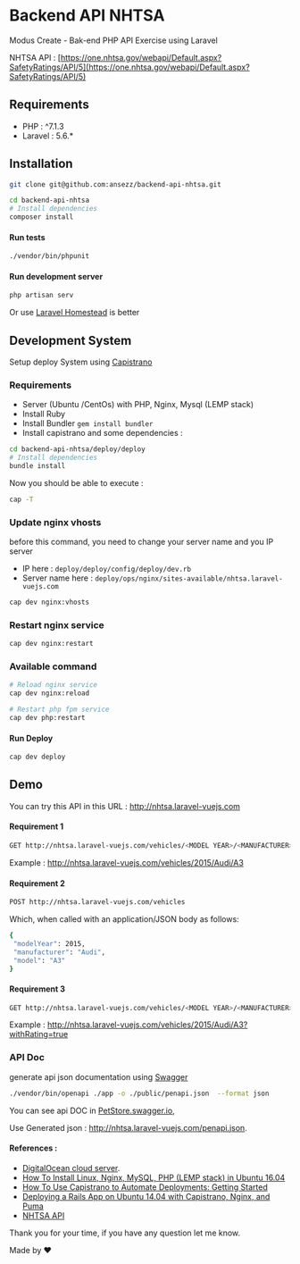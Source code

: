 # Backend API NHTSA
Modus Create - Bak-end PHP API Exercise using Laravel

NHTSA API : [https://one.nhtsa.gov/webapi/Default.aspx?SafetyRatings/API/5](https://one.nhtsa.gov/webapi/Default.aspx?SafetyRatings/API/5)

## Requirements
* PHP     : ^7.1.3
* Laravel : 5.6.*

## Installation

```bash
git clone git@github.com:ansezz/backend-api-nhtsa.git
```

```bash
cd backend-api-nhtsa
# Install dependencies
composer install
```
#### Run tests
```bash
./vendor/bin/phpunit
```

#### Run development server
```bash
php artisan serv
```
Or use [Laravel Homestead](https://laravel.com/docs/5.6/homestead) is better

## Development System
Setup deploy System using [Capistrano](http://capistranorb.com)

### Requirements
- Server (Ubuntu /CentOs) with PHP, Nginx, Mysql (LEMP stack)
- Install Ruby
- Install Bundler `gem install bundler`
- Install capistrano and some dependencies :
```bash
cd backend-api-nhtsa/deploy/deploy
# Install dependencies
bundle install
```
Now you should be able to execute :
```bash
cap -T
```
### Update nginx vhosts
before this command, you need to change your server name and you IP server 
* IP here  : `deploy/deploy/config/deploy/dev.rb`
* Server name here : `deploy/ops/nginx/sites-available/nhtsa.laravel-vuejs.com`
```bash
cap dev nginx:vhosts  
```
### Restart nginx service
```bash
cap dev nginx:restart  
```
### Available command 
```bash
# Reload nginx service
cap dev nginx:reload  

# Restart php fpm service
cap dev php:restart  
```

#### Run Deploy
```bash
cap dev deploy
```

## Demo 
You can try this API in this URL : http://nhtsa.laravel-vuejs.com

#### Requirement 1
```bash
GET http://nhtsa.laravel-vuejs.com/vehicles/<MODEL YEAR>/<MANUFACTURER>/<MODEL>/
```
Example : http://nhtsa.laravel-vuejs.com/vehicles/2015/Audi/A3

#### Requirement 2
```bash
POST http://nhtsa.laravel-vuejs.com/vehicles
```
Which, when called with an application/JSON body as follows:
```bash
{
 "modelYear": 2015,
 "manufacturer": "Audi",
 "model": "A3"
}
```

#### Requirement 3
```bash
GET http://nhtsa.laravel-vuejs.com/vehicles/<MODEL YEAR>/<MANUFACTURER>/<MODEL>?withRating=true
```
Example : http://nhtsa.laravel-vuejs.com/vehicles/2015/Audi/A3?withRating=true

### API Doc 
generate api json documentation using [Swagger](http://zircote.com/swagger-php/)
```bash
./vendor/bin/openapi ./app -o ./public/penapi.json  --format json
```
You can see api DOC in [PetStore.swagger.io](http://petstore.swagger.io/),

Use Generated json : http://nhtsa.laravel-vuejs.com/penapi.json.

#### References : 
* [DigitalOcean cloud server](https://m.do.co/c/bb2d64a88148).
* [How To Install Linux, Nginx, MySQL, PHP (LEMP stack) in Ubuntu 16.04](https://www.digitalocean.com/community/tutorials/how-to-install-linux-nginx-mysql-php-lemp-stack-in-ubuntu-16-04/)
* [ How To Use Capistrano to Automate Deployments: Getting Started ](https://www.digitalocean.com/community/tutorials/how-to-use-capistrano-to-automate-deployments-getting-started)
* [ Deploying a Rails App on Ubuntu 14.04 with Capistrano, Nginx, and Puma](https://www.digitalocean.com/community/tutorials/deploying-a-rails-app-on-ubuntu-14-04-with-capistrano-nginx-and-puma)
* [NHTSA API ](https://one.nhtsa.gov/webapi/Default.aspx?SafetyRatings/API/5)


Thank you for your time, if you have any question let me know.

Made by :heart:
